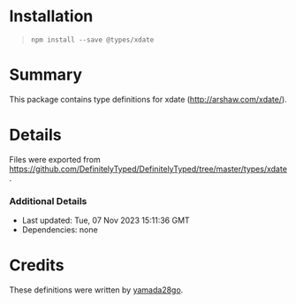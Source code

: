 # Installation
> `npm install --save @types/xdate`

# Summary
This package contains type definitions for xdate (http://arshaw.com/xdate/).

# Details
Files were exported from https://github.com/DefinitelyTyped/DefinitelyTyped/tree/master/types/xdate.

### Additional Details
 * Last updated: Tue, 07 Nov 2023 15:11:36 GMT
 * Dependencies: none

# Credits
These definitions were written by [yamada28go](https://github.com/yamada28go).
